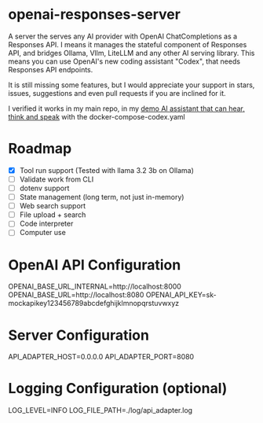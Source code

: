 # openai-responses-server
A server the serves any AI provider with OpenAI ChatCompletions as a Responses API.
I means it manages the stateful component of Responses API, and bridges Ollama, Vllm, LiteLLM and any other AI serving library.
This means you can use OpenAI's new coding assistant "Codex", that needs Responses API endpoints.

It is still missing some features, but I would appreciate your support in stars, issues, suggestions and even pull requests if you are inclined for it.

I verified it works in my main repo, in my [demo AI assistant that can hear, think and speak](https://github.com/OriNachum/autonomous-intelligence/tree/main/baby-tau) with the docker-compose-codex.yaml

# Roadmap

- [x] Tool run support (Tested with llama 3.2 3b on Ollama)
- [ ] Validate work from CLI
- [ ] dotenv support
- [ ] State management (long term, not just in-memory)
- [ ] Web search support
- [ ] File upload + search
- [ ] Code interpreter
- [ ] Computer use

# OpenAI API Configuration

OPENAI_BASE_URL_INTERNAL=http://localhost:8000
OPENAI_BASE_URL=http://localhost:8080
OPENAI_API_KEY=sk-mockapikey123456789abcdefghijklmnopqrstuvwxyz

# Server Configuration

API_ADAPTER_HOST=0.0.0.0
API_ADAPTER_PORT=8080

# Logging Configuration (optional)

LOG_LEVEL=INFO
LOG_FILE_PATH=./log/api_adapter.log


